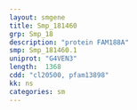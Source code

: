 ```yaml
---
layout: smgene
title: Smp_181460
grp: Smp_18
description: "protein FAM188A"
smp: Smp_181460.1
uniprot: "G4VEN3"
length:  1368
cdd: "cl20500, pfam13898"
kk: ns
categories: sm
---
```

